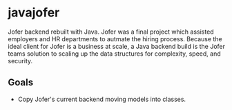 # javajofer

Jofer backend rebuilt with Java.
Jofer was a final project which assisted employers and 
HR departments to autmate the hiring process.
Because the ideal client for Jofer is a business at scale, a Java backend build 
is the Jofer teams solution to scaling up the data structures for complexity, 
speed, and security.

## Goals

- Copy Jofer's current backend moving models into classes.